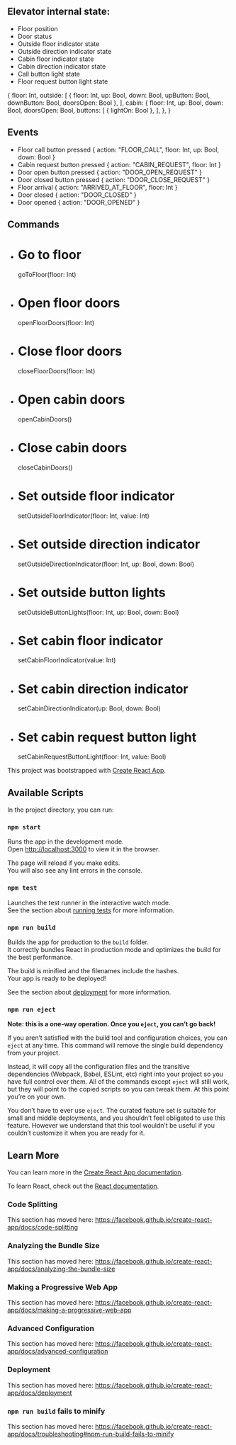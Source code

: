 ## Elevator internal state:
* Floor position
* Door status
* Outside floor indicator state
* Outside direction indicator state
* Cabin floor indicator state
* Cabin direction indicator state
* Call button light state
* Floor request button light state

{
  floor: Int,
  outside: [
    { floor: Int, up: Bool, down: Bool, upButton: Bool, downButton: Bool, doorsOpen: Bool },
  ],
  cabin: {
    floor: Int,
    up: Bool,
    down: Bool,
    doorsOpen: Bool,
    buttons: [
      { lightOn: Bool },
    ],
  },
}

## Events
* Floor call button pressed
    { action: "FLOOR_CALL", floor: Int, up: Bool, down: Bool }
* Cabin request button pressed
    { action: "CABIN_REQUEST", floor: Int }
* Door open button pressed
    { action: "DOOR_OPEN_REQUEST" }
* Door closed button pressed
    { action: "DOOR_CLOSE_REQUEST" }
* Floor arrival
    { action: "ARRIVED_AT_FLOOR", floor: Int }
* Door closed
    { action: "DOOR_CLOSED" }
* Door opened
    { action: "DOOR_OPENED" }

## Commands
* # Go to floor
    goToFloor(floor: Int)

* # Open floor doors
    openFloorDoors(floor: Int)

* # Close floor doors
    closeFloorDoors(floor: Int)

* # Open cabin doors
    openCabinDoors()

* # Close cabin doors
    closeCabinDoors()

* # Set outside floor indicator
    setOutsideFloorIndicator(floor: Int, value: Int)

* # Set outside direction indicator
    setOutsideDirectionIndicator(floor: Int, up: Bool, down: Bool)

* # Set outside button lights
    setOutsideButtonLights(floor: Int, up: Bool, down: Bool)

* # Set cabin floor indicator
    setCabinFloorIndicator(value: Int)

* # Set cabin direction indicator
    setCabinDirectionIndicator(up: Bool, down: Bool)

* # Set cabin request button light
    setCabinRequestButtonLight(floor: Int, value: Bool)

This project was bootstrapped with [Create React App](https://github.com/facebook/create-react-app).

## Available Scripts

In the project directory, you can run:

### `npm start`

Runs the app in the development mode.<br>
Open [http://localhost:3000](http://localhost:3000) to view it in the browser.

The page will reload if you make edits.<br>
You will also see any lint errors in the console.

### `npm test`

Launches the test runner in the interactive watch mode.<br>
See the section about [running tests](https://facebook.github.io/create-react-app/docs/running-tests) for more information.

### `npm run build`

Builds the app for production to the `build` folder.<br>
It correctly bundles React in production mode and optimizes the build for the best performance.

The build is minified and the filenames include the hashes.<br>
Your app is ready to be deployed!

See the section about [deployment](https://facebook.github.io/create-react-app/docs/deployment) for more information.

### `npm run eject`

**Note: this is a one-way operation. Once you `eject`, you can’t go back!**

If you aren’t satisfied with the build tool and configuration choices, you can `eject` at any time. This command will remove the single build dependency from your project.

Instead, it will copy all the configuration files and the transitive dependencies (Webpack, Babel, ESLint, etc) right into your project so you have full control over them. All of the commands except `eject` will still work, but they will point to the copied scripts so you can tweak them. At this point you’re on your own.

You don’t have to ever use `eject`. The curated feature set is suitable for small and middle deployments, and you shouldn’t feel obligated to use this feature. However we understand that this tool wouldn’t be useful if you couldn’t customize it when you are ready for it.

## Learn More

You can learn more in the [Create React App documentation](https://facebook.github.io/create-react-app/docs/getting-started).

To learn React, check out the [React documentation](https://reactjs.org/).

### Code Splitting

This section has moved here: https://facebook.github.io/create-react-app/docs/code-splitting

### Analyzing the Bundle Size

This section has moved here: https://facebook.github.io/create-react-app/docs/analyzing-the-bundle-size

### Making a Progressive Web App

This section has moved here: https://facebook.github.io/create-react-app/docs/making-a-progressive-web-app

### Advanced Configuration

This section has moved here: https://facebook.github.io/create-react-app/docs/advanced-configuration

### Deployment

This section has moved here: https://facebook.github.io/create-react-app/docs/deployment

### `npm run build` fails to minify

This section has moved here: https://facebook.github.io/create-react-app/docs/troubleshooting#npm-run-build-fails-to-minify

